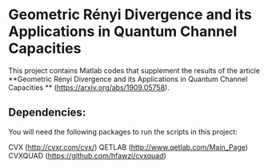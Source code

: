 # Geometric Rényi Divergence and its Applications in Quantum Channel Capacities

This project contains Matlab codes that supplement the results of the article **Geometric Rényi Divergence and its Applications in Quantum Channel Capacities
** (https://arxiv.org/abs/1909.05758).

## Dependencies:

You will need the following packages to run the scripts in this project:

CVX (http://cvxr.com/cvx/) 
QETLAB (http://www.qetlab.com/Main_Page)
CVXQUAD (https://github.com/hfawzi/cvxquad)
